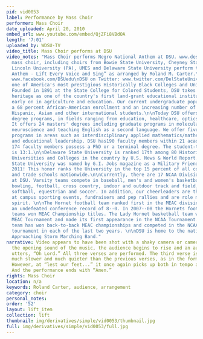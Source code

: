 ```yaml
---
pid: vid0053
label: Performance by Mass Choir
performer: Mass Choir
date_uploaded: April 20, 2010
embed_url: www.youtube.com/embed/QjZFi8VBdOA
length: '7:01'
uploaded_by: WDSU-TV
video_title: Mass Choir performs at DSU
video_notes: "Mass Choir performs Negro National Anthem at DSU. www.desu.edu: The
  mass choir, including choirs from Bowie State University, Cheyney State University,
  Lincoln University (PA), UMES and Delaware State University perform the “Negro National
  Anthem - Lift Every Voice and Sing” as arranged by Roland M. Carter.\n\nDSU on Facebook:
  www.facebook.com/DSUedu\nDSU on Twitter: www.twitter.com/DelStateUniv\n\nDSU is
  one of America's most prestigious Historically Black Colleges and Universities (HBCUs).
  Founded in 1891 at the State College for Colored Students, DSU takes pride in its
  heritage as one of the country's first land-grant educational institutions, rooted
  early on in agriculture and education. Our current undergraduate population includes
  a 68 percent African-American enrollment and an increasing number of Caucasian,
  Hispanic, Asian and other international students.\n\nToday DSU offers 54 undergraduate
  degree programs, in fields ranging from education, healthcare, optics and aviation.
  It offers 24 masters' degrees including graduate programs in molecular and cellular
  neuroscience and teaching English as a second language. We offer five doctoral degree
  programs in areas such as interdisciplinary applied mathematics/mathematical physics
  and educational leadership. DSU has190 faculty members within 21 academic departments.
  174 faculty members possess a PhD or a terminal degree. The student-to-faculty ratio
  is 13:1.\n\nDelaware State University is ranked 17th among 80 Historically Black
  Universities and Colleges in the country by U.S. News & World Report.\n\nDelaware
  State University was named by G.I. Jobs magazine as a Military Friendly School for
  2011! This honor ranks the University in the top 15 percent of all colleges, universities
  and trade schools nationwide.\n\nCurrently, there are 17 NCAA Division I sports
  at DSU. Varsity teams compete in baseball, men's and women's basketball, women's
  bowling, football, cross country, indoor and outdoor track and field, tennis, volleyball,
  softball, equestrian and soccer. In addition, our cheerleaders are the pep and step
  at campus sporting events, fundraisers and pep rallies and are role models for campus
  spirit. \n\nThe Hornet football team ranked first in the MEAC division in 2007 with
  an undefeated conference record of 8--0. In 2007--08 the Hornets football and softball
  teams won MEAC Championship titles. The Lady Hornet basketball team won the 2007
  MEAC Tournament and made its first appearance in the NCAA Tournament. The DSU bowling
  team has won back-to-back MEAC championships and competed in the NCAA championship
  tournament in each of the last two years. \n\nDSU is home to the nationally renowned
  Approaching Storm Marching Band."
narrative: Video appears to have been shot with a shaky camera or camera phone. At
  the opening sound of the music, the audience begins to rise and an audience member
  utters, “Oh Lord.” All three verses are performed. The third verse is performed
  much slower and much quieter than the previous verses, as in the form of a prayer.
  However, at “lest our feet...” it once again picks up both in tempo and volume.
  And the performance ends with “Amen.”
rights: Mass Choir
location: n/a
keywords: Roland Carter, audience, arrangement
category: choir
personal_notes: 
order: '52'
layout: lift_item
collection: lift
thumbnail: img/derivatives/simple/vid0053/thumbnail.jpg
full: img/derivatives/simple/vid0053/full.jpg
---
```

